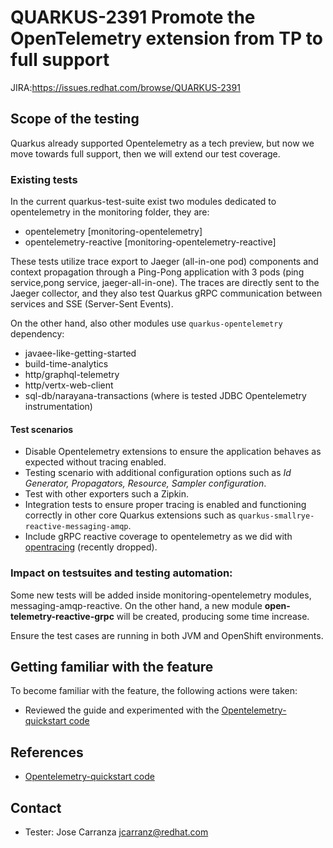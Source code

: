 # QUARKUS-2391 Promote the OpenTelemetry extension from TP to full support
JIRA:https://issues.redhat.com/browse/QUARKUS-2391
## Scope of the testing
Quarkus already supported Opentelemetry as a tech preview, but now we move towards full support, then we will extend our test coverage.
### Existing tests
In the current quarkus-test-suite exist two modules dedicated to opentelemetry in the monitoring folder, they are:

- opentelemetry [monitoring-opentelemetry]
- opentelemetry-reactive [monitoring-opentelemetry-reactive]

These tests utilize trace export to Jaeger (all-in-one pod) components and context propagation through a Ping-Pong application with 3 pods (ping service,pong service, jaeger-all-in-one).
The traces are directly sent to the Jaeger collector, and they also test Quarkus gRPC communication between services and SSE (Server-Sent Events).

On the other hand, also other modules use ```quarkus-opentelemetry``` dependency:
- javaee-like-getting-started
- build-time-analytics
- http/graphql-telemetry
- http/vertx-web-client
- sql-db/narayana-transactions (where is tested JDBC Opentelemetry instrumentation)

#### Test scenarios
- Disable Opentelemetry extensions to ensure the application behaves as expected without tracing enabled.
- Testing scenario with additional configuration options such as *Id Generator, Propagators, Resource, Sampler configuration*.
- Test with other exporters such a Zipkin.
- Integration tests to ensure proper tracing is enabled and functioning correctly in other core Quarkus extensions such as ```quarkus-smallrye-reactive-messaging-amqp```.
- Include gRPC reactive coverage to opentelemetry as we did with [opentracing](https://github.com/quarkus-qe/quarkus-test-suite/tree/main/monitoring/opentracing-reactive-grpc) (recently dropped).

### Impact on testsuites and testing automation:
Some new tests will be added inside monitoring-opentelemetry modules, messaging-amqp-reactive.
On the other hand, a new module **open-telemetry-reactive-grpc** will be created, producing some time increase.

Ensure the test cases are running in both JVM and OpenShift environments.

## Getting familiar with the feature
To become familiar with the feature, the following actions were taken:
- Reviewed the guide and experimented with the [Opentelemetry-quickstart code](https://github.com/quarkusio/quarkus-quickstarts/tree/main/opentelemetry-quickstart)

## References
- [Opentelemetry-quickstart code](https://github.com/quarkusio/quarkus-quickstarts/tree/main/opentelemetry-quickstart)
## Contact
- Tester: Jose Carranza  <jcarranz@redhat.com>